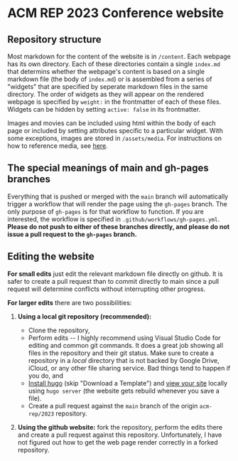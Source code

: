 # ACM REP 2023 Conference website

## Repository structure

Most markdown for the content of the website is in `/content`. Each webpage has its own directory. Each of these directories contain a single `index.md` that determins whether the webpage's content is based on a single markdown file (the body of `index.md`) or is assembled from a series of "widgets" that are specified by seperate markdown files in the same directory. The order of widgets as they will appear on the rendered webpage is specified by `weight:` in the frontmatter of each of these files. Widgets can be hidden by setting `active: false` in its frontmatter.

Images and movies can be included using html within the body of each page or included by setting attributes specific to a particular widget. With some exceptions, images are stored in `/assets/media`. For instructions on how to reference media, see [here](https://wowchemy.com/docs/content/writing-markdown-latex/#images).

## The special meanings of main and gh-pages branches

Everything that is pushed or merged with the `main` branch will automatically trigger a workflow that will render the page using the `gh-pages` branch. The only purpose of `gh-pages` is for that workflow to function. If you are interested, the workflow is specified in `.github/workflows/gh-pages.yml`. **Please do not push to either of these branches directly, and please do not issue a pull request to the `gh-pages` branch.**

## Editing the website

**For small edits** just edit the relevant markdown file directly on github. It is safer to create a pull request than to commit directly to main since a pull request will determine conflicts without interrupting other progress. 

**For larger edits** there are two possibilities: 
1. **Using a local git repository (recommended):** 
    - Clone the repository, 
    - Perform edits -- I highly recommend using Visual Studio Code for editing and common git commands. It does a great job showing all files in the repository and their git status. Make sure to create a repository in a _local_ directory that is not backed by Google Drive, iCloud, or any other file sharing service. Bad things tend to happen if you do, and 
    - [Install hugo](https://wowchemy.com/docs/getting-started/install-hugo-extended/#prerequisites) (skip "Download a Template") and [view your site](https://wowchemy.com/docs/getting-started/install-hugo-extended/#view-your-site) locally using `hugo server` (the website gets rebuild whenever you save a file). 
    - Create a pull request against the `main` branch of the origin `acm-rep/2023` repository.
    
2. **Using the github website:** fork the repository, perform the edits there and create a pull request against this repository. Unfortunately, I have not figured out how to get the web page render correctly in a forked repository.